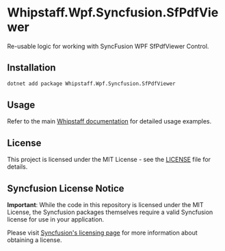 # Whipstaff.Wpf.Syncfusion.SfPdfViewer

Re-usable logic for working with SyncFusion WPF SfPdfViewer Control.

## Installation

```bash
dotnet add package Whipstaff.Wpf.Syncfusion.SfPdfViewer
```

## Usage

Refer to the main [Whipstaff documentation](https://github.com/dpvreony/whipstaff) for detailed usage examples.

## License

This project is licensed under the MIT License - see the [LICENSE](https://github.com/dpvreony/whipstaff/blob/main/LICENSE) file for details.

## Syncfusion License Notice

**Important**: While the code in this repository is licensed under the MIT License, the Syncfusion packages themselves require a valid Syncfusion license for use in your application.

Please visit [Syncfusion's licensing page](https://www.syncfusion.com/sales/licensing) for more information about obtaining a license.
